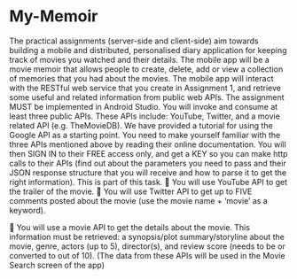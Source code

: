 # My-Memoir
The practical assignments (server-side and client-side) aim towards building a mobile and distributed, personalised diary application for keeping track of movies you watched and their details. The mobile app will be a movie memoir that allows people to create, delete, add or view a collection of memories that you had about the movies.
The mobile app will interact with the RESTful web service that you create in Assignment 1, and retrieve some useful and related information from public web APIs.
The assignment MUST be implemented in Android Studio.
You will invoke and consume at least three public APIs. These APIs include: YouTube, Twitter, and a movie
related API (e.g. TheMovieDB). We have provided a tutorial for using the Google API as a starting point.
You need to make yourself familiar with the three APIs mentioned above by reading their online documentation. You will then SIGN IN to their FREE access only, and get a KEY so you can make http calls to their APIs (find out about the parameters you need to pass and their JSON response structure that you will receive and how to parse it to get the right information). This is part of this task.
 You will use YouTube API to get the trailer of the movie.
 You will use Twitter API to get up to FIVE comments posted about the movie (use the movie name + ‘movie’ as a keyword).
   
 You will use a movie API to get the details about the movie. This information must be retrieved: a synopsis/plot summary/storyline about the movie, genre, actors (up to 5), director(s), and review score (needs to be or converted to out of 10).
(The data from these APIs will be used in the Movie Search screen of the app)
